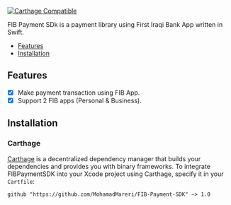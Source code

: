 [![Carthage Compatible](https://img.shields.io/badge/Carthage-compatible-4BC51D.svg?style=flat)](https://github.com/Carthage/Carthage)

FIB Payment SDk is a payment library using First Iraqi Bank App written in Swift.

- [Features](#features)
- [Installation](#installation)

## Features
- [x] Make payment transaction using FIB App.
- [x] Support 2 FIB apps (Personal & Business).

## Installation

### Carthage
[Carthage](https://github.com/Carthage/Carthage) is a decentralized dependency manager that builds your dependencies and provides you with binary frameworks. To integrate FIBPaymentSDK into your Xcode project using Carthage, specify it in your `Cartfile`:

```ogdl
github "https://github.com/MohamadMareri/FIB-Payment-SDK" ~> 1.0
```

